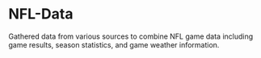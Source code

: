 # NFL-Data
Gathered data from various sources to combine NFL game data including game results, season statistics, and game weather information.
